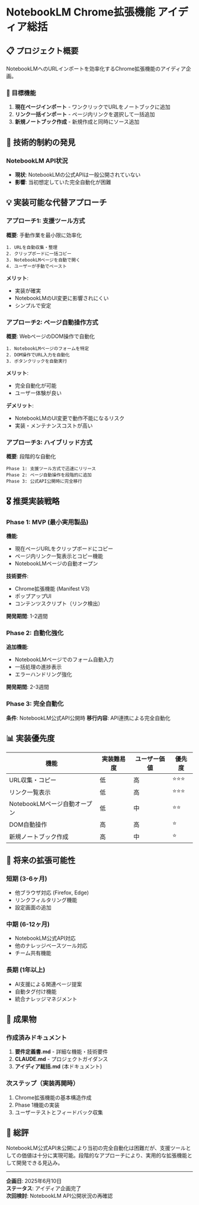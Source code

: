 # NotebookLM Chrome拡張機能 アイディア総括

## 📋 プロジェクト概要

NotebookLMへのURLインポートを効率化するChrome拡張機能のアイディア企画。

### 🎯 目標機能
1. **現在ページインポート** - ワンクリックでURLをノートブックに追加
2. **リンク一括インポート** - ページ内リンクを選択して一括追加
3. **新規ノートブック作成** - 新規作成と同時にソース追加

## 🚧 技術的制約の発見

### NotebookLM API状況
- **現状**: NotebookLMの公式APIは一般公開されていない
- **影響**: 当初想定していた完全自動化が困難

## 💡 実装可能な代替アプローチ

### アプローチ1: 支援ツール方式
**概要**: 手動作業を最小限に効率化
```
1. URLを自動収集・整理
2. クリップボードに一括コピー
3. NotebookLMページを自動で開く
4. ユーザーが手動でペースト
```

**メリット**:
- 実装が確実
- NotebookLMのUI変更に影響されにくい
- シンプルで安定

### アプローチ2: ページ自動操作方式
**概要**: WebページのDOM操作で自動化
```
1. NotebookLMページのフォームを特定
2. DOM操作でURL入力を自動化
3. ボタンクリックを自動実行
```

**メリット**:
- 完全自動化が可能
- ユーザー体験が良い

**デメリット**:
- NotebookLMのUI変更で動作不能になるリスク
- 実装・メンテナンスコストが高い

### アプローチ3: ハイブリッド方式
**概要**: 段階的な自動化
```
Phase 1: 支援ツール方式で迅速にリリース
Phase 2: ページ自動操作を段階的に追加
Phase 3: 公式API公開時に完全移行
```

## 🎖️ 推奨実装戦略

### Phase 1: MVP (最小実用製品)
**機能**:
- 現在ページURLをクリップボードにコピー
- ページ内リンク一覧表示とコピー機能
- NotebookLMページの自動オープン

**技術要件**:
- Chrome拡張機能 (Manifest V3)
- ポップアップUI
- コンテンツスクリプト（リンク検出）

**開発期間**: 1-2週間

### Phase 2: 自動化強化
**追加機能**:
- NotebookLMページでのフォーム自動入力
- 一括処理の進捗表示
- エラーハンドリング強化

**開発期間**: 2-3週間

### Phase 3: 完全自動化
**条件**: NotebookLM公式API公開時
**移行内容**: API連携による完全自動化

## 📊 実装優先度

| 機能 | 実装難易度 | ユーザー価値 | 優先度 |
|------|------------|--------------|---------|
| URL収集・コピー | 低 | 高 | ⭐⭐⭐ |
| リンク一覧表示 | 低 | 高 | ⭐⭐⭐ |
| NotebookLMページ自動オープン | 低 | 中 | ⭐⭐ |
| DOM自動操作 | 高 | 高 | ⭐ |
| 新規ノートブック作成 | 高 | 中 | ⭐ |

## 🔮 将来の拡張可能性

### 短期 (3-6ヶ月)
- 他ブラウザ対応 (Firefox, Edge)
- リンクフィルタリング機能
- 設定画面の追加

### 中期 (6-12ヶ月)
- NotebookLM公式API対応
- 他のナレッジベースツール対応
- チーム共有機能

### 長期 (1年以上)
- AI支援による関連ページ提案
- 自動タグ付け機能
- 統合ナレッジマネジメント

## 📝 成果物

### 作成済みドキュメント
1. **要件定義書.md** - 詳細な機能・技術要件
2. **CLAUDE.md** - プロジェクトガイダンス
3. **アイディア総括.md** (本ドキュメント)

### 次ステップ（実装再開時）
1. Chrome拡張機能の基本構造作成
2. Phase 1機能の実装
3. ユーザーテストとフィードバック収集

## 🎉 総評

NotebookLM公式API未公開により当初の完全自動化は困難だが、支援ツールとしての価値は十分に実現可能。段階的なアプローチにより、実用的な拡張機能として開発できる見込み。

---

**企画日**: 2025年6月10日  
**ステータス**: アイディア企画完了  
**次回検討**: NotebookLM API公開状況の再確認